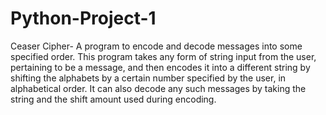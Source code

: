 # Python-Project-1
Ceaser Cipher- A program to encode and decode messages into some specified order.
This program takes any form of string input from the user, pertaining to be a message, and then encodes it into a different string by shifting the
alphabets by a certain number specified by the user, in alphabetical order.
It can also decode any such messages by taking the string and the shift amount used during encoding.
